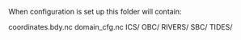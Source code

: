 When configuration is set up this folder will contain:

coordinates.bdy.nc
domain_cfg.nc
ICS/
OBC/
RIVERS/
SBC/
TIDES/
